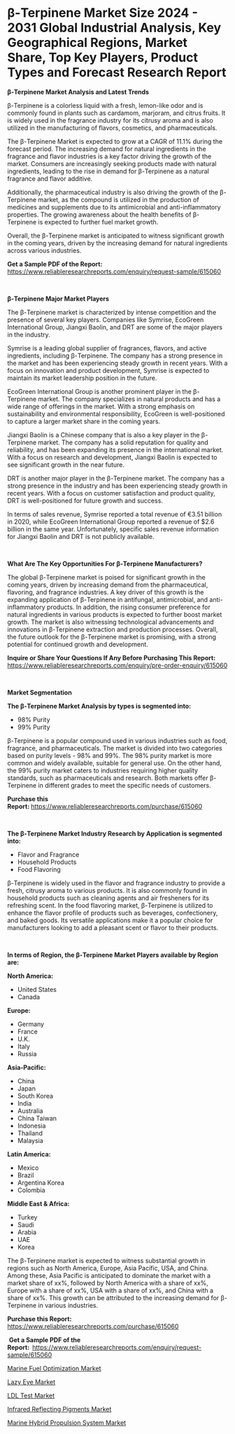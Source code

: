 <p><h1>β-Terpinene Market Size 2024 - 2031 Global Industrial Analysis, Key Geographical Regions, Market Share, Top Key Players, Product Types and Forecast Research Report</h1></p><p><strong>β-Terpinene Market Analysis and Latest Trends</strong></p>
<p><p>β-Terpinene is a colorless liquid with a fresh, lemon-like odor and is commonly found in plants such as cardamom, marjoram, and citrus fruits. It is widely used in the fragrance industry for its citrusy aroma and is also utilized in the manufacturing of flavors, cosmetics, and pharmaceuticals.</p><p>The β-Terpinene Market is expected to grow at a CAGR of 11.1% during the forecast period. The increasing demand for natural ingredients in the fragrance and flavor industries is a key factor driving the growth of the market. Consumers are increasingly seeking products made with natural ingredients, leading to the rise in demand for β-Terpinene as a natural fragrance and flavor additive.</p><p>Additionally, the pharmaceutical industry is also driving the growth of the β-Terpinene market, as the compound is utilized in the production of medicines and supplements due to its antimicrobial and anti-inflammatory properties. The growing awareness about the health benefits of β-Terpinene is expected to further fuel market growth.</p><p>Overall, the β-Terpinene market is anticipated to witness significant growth in the coming years, driven by the increasing demand for natural ingredients across various industries.</p></p>
<p><strong>Get a Sample PDF of the Report:&nbsp;</strong> <a href="https://www.reliableresearchreports.com/enquiry/request-sample/615060">https://www.reliableresearchreports.com/enquiry/request-sample/615060</a></p>
<p>&nbsp;</p>
<p><strong>β-Terpinene Major Market Players</strong></p>
<p><p>The β-Terpinene market is characterized by intense competition and the presence of several key players. Companies like Symrise, EcoGreen International Group, Jiangxi Baolin, and DRT are some of the major players in the industry.</p><p>Symrise is a leading global supplier of fragrances, flavors, and active ingredients, including β-Terpinene. The company has a strong presence in the market and has been experiencing steady growth in recent years. With a focus on innovation and product development, Symrise is expected to maintain its market leadership position in the future.</p><p>EcoGreen International Group is another prominent player in the β-Terpinene market. The company specializes in natural products and has a wide range of offerings in the market. With a strong emphasis on sustainability and environmental responsibility, EcoGreen is well-positioned to capture a larger market share in the coming years.</p><p>Jiangxi Baolin is a Chinese company that is also a key player in the β-Terpinene market. The company has a solid reputation for quality and reliability, and has been expanding its presence in the international market. With a focus on research and development, Jiangxi Baolin is expected to see significant growth in the near future.</p><p>DRT is another major player in the β-Terpinene market. The company has a strong presence in the industry and has been experiencing steady growth in recent years. With a focus on customer satisfaction and product quality, DRT is well-positioned for future growth and success.</p><p>In terms of sales revenue, Symrise reported a total revenue of €3.51 billion in 2020, while EcoGreen International Group reported a revenue of $2.6 billion in the same year. Unfortunately, specific sales revenue information for Jiangxi Baolin and DRT is not publicly available.</p></p>
<p>&nbsp;</p>
<p><strong>What Are The Key Opportunities For β-Terpinene Manufacturers?</strong></p>
<p><p>The global β-Terpinene market is poised for significant growth in the coming years, driven by increasing demand from the pharmaceutical, flavoring, and fragrance industries. A key driver of this growth is the expanding application of β-Terpinene in antifungal, antimicrobial, and anti-inflammatory products. In addition, the rising consumer preference for natural ingredients in various products is expected to further boost market growth. The market is also witnessing technological advancements and innovations in β-Terpinene extraction and production processes. Overall, the future outlook for the β-Terpinene market is promising, with a strong potential for continued growth and development.</p></p>
<p><strong>Inquire or Share Your Questions If Any Before Purchasing This Report:</strong> <a href="https://www.reliableresearchreports.com/enquiry/pre-order-enquiry/615060">https://www.reliableresearchreports.com/enquiry/pre-order-enquiry/615060</a></p>
<p>&nbsp;</p>
<p><strong>Market Segmentation</strong></p>
<p><strong>The β-Terpinene Market Analysis by types is segmented into:</strong></p>
<p><ul><li>98% Purity</li><li>99% Purity</li></ul></p>
<p><p>β-Terpinene is a popular compound used in various industries such as food, fragrance, and pharmaceuticals. The market is divided into two categories based on purity levels - 98% and 99%. The 98% purity market is more common and widely available, suitable for general use. On the other hand, the 99% purity market caters to industries requiring higher quality standards, such as pharmaceuticals and research. Both markets offer β-Terpinene in different grades to meet the specific needs of customers.</p></p>
<p><strong>Purchase this Report:&nbsp;</strong><a href="https://www.reliableresearchreports.com/purchase/615060">https://www.reliableresearchreports.com/purchase/615060</a></p>
<p>&nbsp;</p>
<p><strong>The β-Terpinene Market Industry Research by Application is segmented into:</strong></p>
<p><ul><li>Flavor and Fragrance</li><li>Household Products</li><li>Food Flavoring</li></ul></p>
<p><p>β-Terpinene is widely used in the flavor and fragrance industry to provide a fresh, citrusy aroma to various products. It is also commonly found in household products such as cleaning agents and air fresheners for its refreshing scent. In the food flavoring market, β-Terpinene is utilized to enhance the flavor profile of products such as beverages, confectionery, and baked goods. Its versatile applications make it a popular choice for manufacturers looking to add a pleasant scent or flavor to their products.</p></p>
<p>&nbsp;</p>
<p><strong>In terms of Region, the β-Terpinene Market Players available by Region are:</strong></p>
<p>
    <p> <strong> North America: </strong>
        <ul>
            <li>United States</li>
            <li>Canada</li>
        </ul>
        </p> 
    <p> <strong> Europe: </strong>
        <ul>
            <li>Germany</li>
            <li>France</li>
            <li>U.K.</li>
            <li>Italy</li>
            <li>Russia</li>
        </ul>
        </p> 
    <p> <strong> Asia-Pacific: </strong>
        <ul>
            <li>China</li>
            <li>Japan</li>
            <li>South Korea</li>
            <li>India</li>
            <li>Australia</li>
            <li>China Taiwan</li>
            <li>Indonesia</li>
            <li>Thailand</li>
            <li>Malaysia</li>
        </ul>
        </p> 
    <p> <strong> Latin America: </strong>
        <ul>
            <li>Mexico</li>
            <li>Brazil</li>
            <li>Argentina Korea</li>
            <li>Colombia</li>
        </ul>
        </p> 
    <p> <strong> Middle East & Africa: </strong>
        <ul>
            <li>Turkey</li>
            <li>Saudi</li>
            <li>Arabia</li>
            <li>UAE</li>
            <li>Korea</li>
        </ul>
    </p>
    </p>
<p><p>The β-Terpinene market is expected to witness substantial growth in regions such as North America, Europe, Asia Pacific, USA, and China. Among these, Asia Pacific is anticipated to dominate the market with a market share of xx%, followed by North America with a share of xx%, Europe with a share of xx%, USA with a share of xx%, and China with a share of xx%. This growth can be attributed to the increasing demand for β-Terpinene in various industries.</p></p>
<p><strong>Purchase this Report: </strong><a href="https://www.reliableresearchreports.com/purchase/615060">https://www.reliableresearchreports.com/purchase/615060</a></p>
<p>&nbsp;<strong>Get a Sample PDF of the Report:&nbsp;&nbsp;</strong><a href="https://www.reliableresearchreports.com/enquiry/request-sample/615060">https://www.reliableresearchreports.com/enquiry/request-sample/615060</a></p>
<p><strong></strong></p>
<p><p><a href="https://medium.com/@magaliortiz1955/marine-fuel-optimization-market-furnishes-information-on-market-share-market-trends-and-market-6460a1b17829">Marine Fuel Optimization Market</a></p><p><a href="https://medium.com/@marcellakin2023/decoding-lazy-eye-market-metrics-market-share-trends-and-growth-patterns-61a6dd9e2f13">Lazy Eye Market</a></p><p><a href="https://medium.com/@marcellakin2023/ldl-test-market-analysis-and-sze-forecasted-for-period-from-2024-to-2031-dc57a5931956">LDL Test Market</a></p><p><a href="https://github.com/provorikovar/Market-Research-Report-List-3/blob/main/infrared-reflecting-pigments-market.md">Infrared Reflecting Pigments Market</a></p><p><a href="https://medium.com/@magaliortiz1955/marine-hybrid-propulsion-system-market-analysis-its-cagr-market-segmentation-and-global-industry-f68dd91562ed">Marine Hybrid Propulsion System Market</a></p></p>